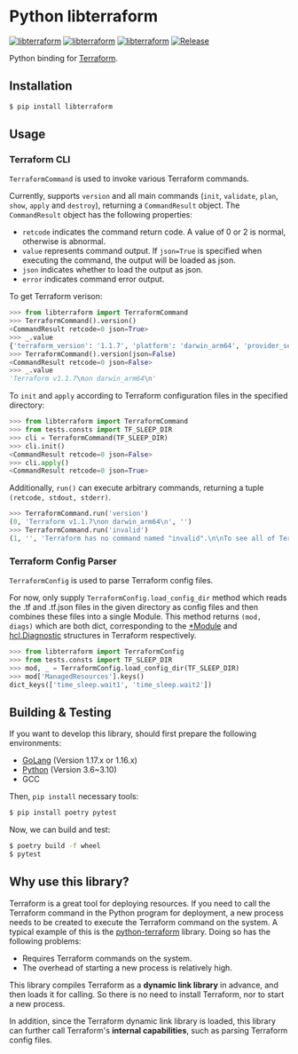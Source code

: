 # Python libterraform

[![libterraform](https://img.shields.io/pypi/v/libterraform.svg)](https://pypi.python.org/pypi/libterraform)
[![libterraform](https://img.shields.io/pypi/l/libterraform.svg)](https://pypi.python.org/pypi/libterraform)
[![libterraform](https://img.shields.io/pypi/pyversions/libterraform.svg)](https://pypi.python.org/pypi/libterraform)
[![Release](https://github.com/Prodesire/py-libterraform/actions/workflows/release.yml/badge.svg)](https://github.com/Prodesire/py-libterraform/actions/workflows/release.yml)

Python binding for [Terraform](https://www.terraform.io/).

## Installation

```bash
$ pip install libterraform
```

## Usage

### Terraform CLI

`TerraformCommand` is used to invoke various Terraform commands.

Currently, supports `version` and all main commands (`init`, `validate`, `plan`, `show`, `apply` and `destroy`),
returning a `CommandResult` object. The `CommandResult` object has the following properties:

- `retcode` indicates the command return code. A value of 0 or 2 is normal, otherwise is abnormal.
- `value` represents command output. If `json=True` is specified when executing the command, the output will be loaded
  as json.
- `json` indicates whether to load the output as json.
- `error` indicates command error output.

To get Terraform verison:

```python
>>> from libterraform import TerraformCommand
>>> TerraformCommand().version()
<CommandResult retcode=0 json=True>
>>> _.value
{'terraform_version': '1.1.7', 'platform': 'darwin_arm64', 'provider_selections': {}, 'terraform_outdated': False}
>>> TerraformCommand().version(json=False)
<CommandResult retcode=0 json=False>
>>> _.value
'Terraform v1.1.7\non darwin_arm64\n'
```

To `init` and `apply` according to Terraform configuration files in the specified directory:

```python
>>> from libterraform import TerraformCommand
>>> from tests.consts import TF_SLEEP_DIR
>>> cli = TerraformCommand(TF_SLEEP_DIR)
>>> cli.init()
<CommandResult retcode=0 json=False>
>>> cli.apply()
<CommandResult retcode=0 json=True>
```

Additionally, `run()` can execute arbitrary commands, returning a tuple `(retcode, stdout, stderr)`.

```python
>>> TerraformCommand.run('version')
(0, 'Terraform v1.1.7\non darwin_arm64\n', '')
>>> TerraformCommand.run('invalid')
(1, '', 'Terraform has no command named "invalid".\n\nTo see all of Terraform\'s top-level commands, run:\n  terraform -help\n\n')
```

### Terraform Config Parser

`TerraformConfig` is used to parse Terraform config files.

For now, only supply `TerraformConfig.load_config_dir` method which reads the .tf and .tf.json files in the given
directory as config files and then combines these files into a single Module. This method returns `(mod, diags)`
which are both dict, corresponding to
the [*Module](https://github.com/hashicorp/terraform/blob/2a5420cb9acf8d5f058ad077dade80214486f1c4/internal/configs/module.go#L14)
and [hcl.Diagnostic](https://github.com/hashicorp/hcl/blob/v2.11.1/diagnostic.go#L26) structures in Terraform
respectively.

```python
>>> from libterraform import TerraformConfig
>>> from tests.consts import TF_SLEEP_DIR
>>> mod, _ = TerraformConfig.load_config_dir(TF_SLEEP_DIR)
>>> mod['ManagedResources'].keys()
dict_keys(['time_sleep.wait1', 'time_sleep.wait2'])
```

## Building & Testing

If you want to develop this library, should first prepare the following environments:
- [GoLang](https://go.dev/dl/) (Version 1.17.x or 1.16.x)
- [Python](https://www.python.org/downloads/) (Version 3.6~3.10)
- GCC

Then, `pip install` necessary tools:
```bash
$ pip install poetry pytest
```

Now, we can build and test:
```bash
$ poetry build -f wheel
$ pytest
```


## Why use this library?
Terraform is a great tool for deploying resources. If you need to call the Terraform command in the Python program
for deployment, a new process needs to be created to execute the Terraform command on the system. A typical example 
of this is the [python-terraform](https://github.com/beelit94/python-terraform) library. 
Doing so has the following problems:
- Requires Terraform commands on the system.
- The overhead of starting a new process is relatively high.

This library compiles Terraform as a **dynamic link library** in advance, and then loads it for calling. 
So there is no need to install Terraform, nor to start a new process.

In addition, since the Terraform dynamic link library is loaded, this library can further call Terraform's 
**internal capabilities**, such as parsing Terraform config files.

